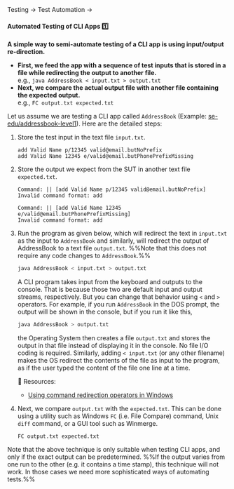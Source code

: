 <link rel="stylesheet" href="{{baseUrl}}/css/textbook.css">

<div class="website-content">

<div id="path">Testing → Test Automation →</div>

<div id="title">

#### Automated Testing of CLI Apps :one: [<span class="glyphicon glyphicon-new-window" aria-hidden="true"></span>]({{baseUrl}}/testing/testAutomation/testingTextUis/index.html)

</div>

<div id="body">

**A simple way to semi-automate testing of a <trigger for="pop:cli">CLI</trigger> app is using input/output re-direction.**
  * **First, we feed the app with a sequence of test inputs that is stored in a file while redirecting the output to another file.**<br> e.g., `java AddressBook < input.txt > output.txt`
  * **Next, we compare the actual output file with another file containing the expected output.**<br> e.g., `FC output.txt expected.txt`

Let us assume we are testing a CLI app called `AddressBook` (Example: [se-edu/addressbook-level1](https://github.com/nus-cs2103-AY1718S2/addressbook-level1)). Here are the detailed steps:

1. Store the test input in the text file `input.txt`. 
 
   <panel header="%%:package: Example `input.txt`%%" type="seamless">
   
   ```
   add Valid Name p/12345 valid@email.butNoPrefix
   add Valid Name 12345 e/valid@email.butPhonePrefixMissing
   ```
   
   </panel>

1. Store the output we expect from the SUT in another text file `expected.txt`. 
   
   <panel header="%%:package: Example `expected.txt`%%" type="seamless">
   
   ```
   Command: || [add Valid Name p/12345 valid@email.butNoPrefix]
   Invalid command format: add 
   
   Command: || [add Valid Name 12345 e/valid@email.butPhonePrefixMissing]
   Invalid command format: add 
   ```
   </panel>
   
1. Run the program as given below, which will redirect the text in `input.txt` as the input to `AddressBook` and similarly, will redirect the output of AddressBook to a text file `output.txt`. %%Note that this does not require any code changes to `AddressBook`.%%

   ```sh
   java AddressBook < input.txt > output.txt
   ```
   <panel header="%%More on the `>` operator and the `<` operator. :zero:%%" alt="I/O redirection info" type="seamless" >
   
   A CLI program takes input from the keyboard and outputs to the console. That is because those two are default input and output streams, respectively. But you can change that behavior using ` < ` and ` > ` operators. For example, if you run `AddressBook` in the DOS prompt, the output will be shown in the console, but if you run it like this,
   
   ```sh
   java AddressBook > output.txt 
   ```
   
   the Operating System then creates a file `output.txt` and stores the output in that file instead of displaying it in the console. No file I/O coding is required. Similarly, adding ` < input.txt ` (or any other filename) makes the OS redirect the contents of the file as input to the program, as if the user typed the content of the file one line at a time.
   
   <tip-box>
   
   :paperclip: Resources:
   * [Using command redirection operators in Windows](http://technet.microsoft.com/en-us/library/bb490982.aspx)
   
   </tip-box>
   
   </panel><p/>

1. Next, we compare `output.txt` with the `expected.txt`. This can be done using a utility such as Windows `FC` (i.e. File Compare) command, Unix `diff` command, or a GUI tool such as Winmerge. 

   ```
   FC output.txt expected.txt
   ```

Note that the above technique is only suitable when testing CLI apps, and only if the exact output can be predetermined. %%If the output varies from one run to the other (e.g. it contains a time stamp), this technique will not work. In those cases we need more sophisticated ways of automating tests.%%

<include src="../../../common/popOvers.md#cli" />

</div>

<div id="extras">
</div>

</div>
